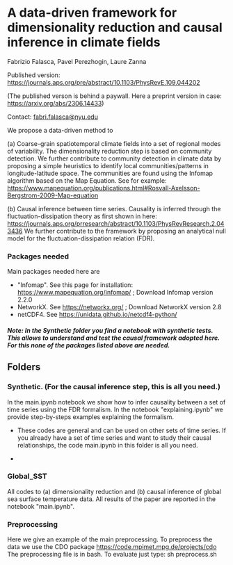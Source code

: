 # A data-driven framework for dimensionality reduction and causal inference in climate fields

Fabrizio Falasca, Pavel Perezhogin, Laure Zanna

Published version: https://journals.aps.org/pre/abstract/10.1103/PhysRevE.109.044202

(The published verson is behind a paywall. Here a preprint version in case: https://arxiv.org/abs/2306.14433)

Contact: fabri.falasca@nyu.edu

We propose a data-driven method to 

(a) Coarse-grain spatiotemporal climate fields into a set of regional modes of variability. The dimensionality reduction step is based on community detection. We further contribute to community detection in climate data by proposing a simple heuristics to identify local communities/patterns in longitude-latitude space. The communities are found using the Infomap algorithm based on the Map Equation. See for example: https://www.mapequation.org/publications.html#Rosvall-Axelsson-Bergstrom-2009-Map-equation

(b) Causal inference between time series.
Causality is inferred through the fluctuation-dissipation theory as first shown in here: https://journals.aps.org/prresearch/abstract/10.1103/PhysRevResearch.2.043436 
We further contribute to the framework by proposing an analytical null model for the fluctuation-dissipation relation (FDR). 

### Packages needed
Main packages needed here are 

- "Infomap". See this page for installation: https://www.mapequation.org/infomap/ ; Download Infomap version 2.2.0
- NetworkX. See https://networkx.org/ ; Download NetworkX version 2.8
- netCDF4. See https://unidata.github.io/netcdf4-python/

##### Note: In the Synthetic folder you find a notebook with synthetic tests. This allows to understand and test the causal framework adopted here. For this none of the packages listed above are needed.

## Folders


### Synthetic. (For the causal inference step, this is all you need.)
In the main.ipynb notebook we show how to infer causality between a set of time series using the FDR formalism. In the notebook "explaining.ipynb" we provide step-by-steps examples explaining the formalism. 

- These codes are general and can be used on other sets of time series. If you already have a set of time series and want to study their causal relationships, the code main.ipynb in this folder is all you need.

- 

### Global_SST
All codes to (a) dimensionality reduction and (b) causal inference of global sea surface temperature data. All results of the paper are reported in the notebook "main.ipynb".

### Preprocessing
Here we give an example of the main preprocessing. To preprocess the data we use the CDO package https://code.mpimet.mpg.de/projects/cdo 
The preprocessing file is in bash. To evaluate just type: sh preprocess.sh
